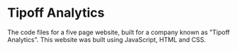 # Tipoff Analytics
The code files for a five page website, built for a company known as "Tipoff Analytics". This website was built using JavaScript, HTML and CSS.
